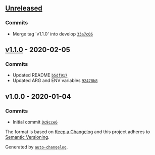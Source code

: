 ## [Unreleased](https://github.com/frugan-it/docker-bitnami-apache/compare/v1.1.0...HEAD)

### Commits

- Merge tag 'v1.1.0' into develop [`33a7c06`](https://github.com/frugan-it/docker-bitnami-apache/commit/33a7c06921291aceb5486327e30049990c09b98d)

## [v1.1.0](https://github.com/frugan-it/docker-bitnami-apache/compare/v1.0.0...v1.1.0) - 2020-02-05

### Commits

- Updated README [`b5df917`](https://github.com/frugan-it/docker-bitnami-apache/commit/b5df9172c3b46ca7dd768702b2cd6c9f179be223)
- Updated ARG and ENV variables [`92478b8`](https://github.com/frugan-it/docker-bitnami-apache/commit/92478b82d06874261e8873c67790f3ab5f40450d)

## v1.0.0 - 2020-01-04

### Commits

- Initial commit [`0c9cce6`](https://github.com/frugan-it/docker-bitnami-apache/commit/0c9cce6c73e071796f873c7f0f74be3e2361abfc)

The format is based on [Keep a Changelog](https://keepachangelog.com/en/1.0.0/)
and this project adheres to [Semantic Versioning](https://semver.org/spec/v2.0.0.html).

Generated by [`auto-changelog`](https://github.com/CookPete/auto-changelog).
